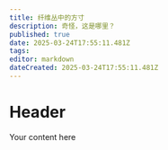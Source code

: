 ```yaml
---
title: 纤维丛中的方寸
description: 奇怪，这是哪里？
published: true
date: 2025-03-24T17:55:11.481Z
tags: 
editor: markdown
dateCreated: 2025-03-24T17:55:11.481Z
---
```


# Header
Your content here